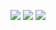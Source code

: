 ![](https://files.catbox.moe/2nbekk.png)
![](https://files.catbox.moe/lo099u.png)
![](https://files.catbox.moe/3vjo80.png)
